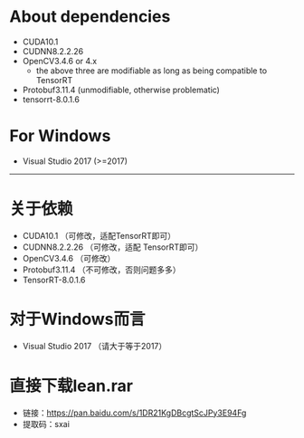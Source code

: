 # About dependencies
- CUDA10.1
- CUDNN8.2.2.26
- OpenCV3.4.6 or 4.x
  - the above three are modifiable as long as being compatible to TensorRT
- Protobuf3.11.4 (unmodifiable, otherwise problematic)
- tensorrt-8.0.1.6
# For Windows
- Visual Studio 2017 (>=2017)

***

# 关于依赖
- CUDA10.1         （可修改，适配TensorRT即可）
- CUDNN8.2.2.26    （可修改，适配 TensorRT即可）
- OpenCV3.4.6     （可修改）
- Protobuf3.11.4  （不可修改，否则问题多多）
- TensorRT-8.0.1.6

# 对于Windows而言
- Visual Studio 2017  （请大于等于2017）

# 直接下载lean.rar
- 链接：https://pan.baidu.com/s/1DR21KgDBcgtScJPy3E94Fg 
- 提取码：sxai 